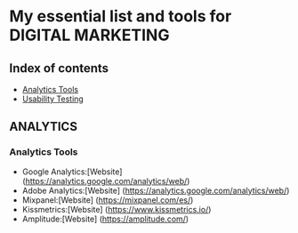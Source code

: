 # My essential list and tools for DIGITAL MARKETING

## Index of contents
* [Analytics Tools](#User-Research-Tools)
* [Usability Testing](#prototyping.tools)


## ANALYTICS
### Analytics Tools
* Google Analytics:[Website] (https://analytics.google.com/analytics/web/)
* Adobe Analytics:[Website] (https://analytics.google.com/analytics/web/)
* Mixpanel:[Website] (https://mixpanel.com/es/)
* Kissmetrics:[Website] (https://www.kissmetrics.io/)
* Amplitude:[Website] (https://amplitude.com/)

